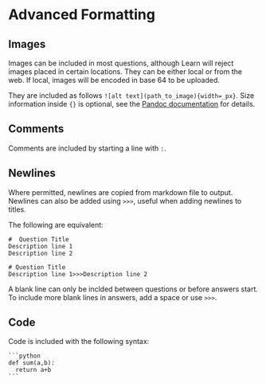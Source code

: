 # Advanced Formatting
## Images
Images can be included in most questions, although Learn will reject images placed in certain locations. 
They can be either local or from the web. If local, images will be encoded in base 64 to be uploaded.

They are included as follows `![alt text](path_to_image){width=_px}`. Size information inside `{}` is optional, see the [Pandoc documentation](https://pandoc.org/MANUAL.html#extension-link_attributes) for details. 

## Comments
Comments are included by starting a line with `:`.

## Newlines
Where permitted, newlines are copied from markdown file to output. Newlines can also be added using `>>>`, useful when adding newlines to titles.

The following are equivalent:
```
#  Question Title
Description line 1
Description line 2
```
```
# Question Title
Description line 1>>>Description line 2
```

A blank line can only be inclded between questions or before answers start. To include more blank lines in answers, add a space or use `>>>`.

## Code
Code is included with the following syntax:
````
```python
def sum(a,b):
  return a+b
```
````
